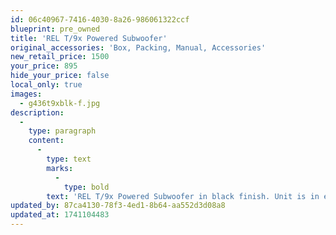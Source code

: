 ```yaml
---
id: 06c40967-7416-4030-8a26-986061322ccf
blueprint: pre_owned
title: 'REL T/9x Powered Subwoofer'
original_accessories: 'Box, Packing, Manual, Accessories'
new_retail_price: 1500
your_price: 895
hide_your_price: false
local_only: true
images:
  - g436t9xblk-f.jpg
description:
  -
    type: paragraph
    content:
      -
        type: text
        marks:
          -
            type: bold
        text: 'REL T/9x Powered Subwoofer in black finish. Unit is in excellent shape with original box, packing and accessories and sold as new for $1,500.00'
updated_by: 87ca4130-78f3-4ed1-8b64-aa552d3d08a8
updated_at: 1741104483
---
```

